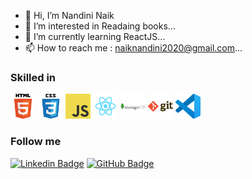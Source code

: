 - 👋 Hi, I’m Nandini Naik
- 👀 I’m interested in Readaing books...
- 🌱 I’m currently learning ReactJS...
- 📫 How to reach me : naiknandini2020@gmail.com...

<!---
nandini-naik09/nandini-naik09 is a ✨ special ✨ repository because its `README.md` (this file) appears on your GitHub profile.
You can click the Preview link to take a look at your changes.
--->

### Skilled in


<code><img height="40" src="https://raw.githubusercontent.com/github/explore/80688e429a7d4ef2fca1e82350fe8e3517d3494d/topics/html/html.png" title="html"></code>
<code><img height="40" src="https://raw.githubusercontent.com/github/explore/80688e429a7d4ef2fca1e82350fe8e3517d3494d/topics/css/css.png" title="css"></code>
<code><img height="40" src="https://raw.githubusercontent.com/github/explore/80688e429a7d4ef2fca1e82350fe8e3517d3494d/topics/javascript/javascript.png" title="javascript"></code>
<code><img height="40" src="https://raw.githubusercontent.com/github/explore/80688e429a7d4ef2fca1e82350fe8e3517d3494d/topics/react/react.png" title="react.js"></code>
<code><img height="40" src="https://raw.githubusercontent.com/github/explore/80688e429a7d4ef2fca1e82350fe8e3517d3494d/topics/mongodb/mongodb.png" title="mongodb"></code>
<code><img height="40" src="https://raw.githubusercontent.com/github/explore/80688e429a7d4ef2fca1e82350fe8e3517d3494d/topics/git/git.png" title="git"></code>
<code><img height="40" src="https://raw.githubusercontent.com/github/explore/80688e429a7d4ef2fca1e82350fe8e3517d3494d/topics/visual-studio-code/visual-studio-code.png" title="vscode"></code>



### Follow me

[![Linkedin Badge](https://img.shields.io/badge/-Nandini-blue?style=flat-circle&logo=Linkedin&logoColor=white&link=https://www.linkedin.com/in/nandini-naik/)](https://www.linkedin.com/in/nandini-naik/) 
[![GitHub Badge](https://img.shields.io/badge/-@Nandini-24292e?style=flat-circle&labelColor=24292e&logo=github&logoColor=white&link=https://github.com/nandini-naik09)](https://github.com/nandini-naik09) 
